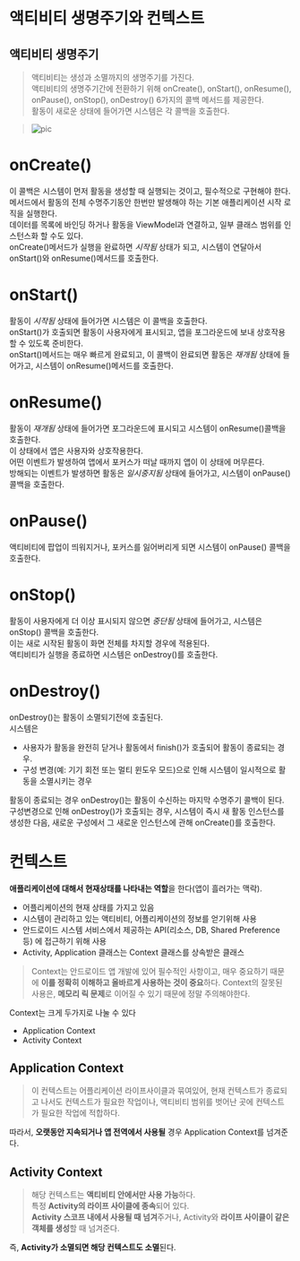 액티비티 생명주기와 컨텍스트
===========================

## 액티비티 생명주기
>액티비티는 생성과 소멸까지의 생명주기를 가진다.   
>액티비티의 생명주기간에 전환하기 위해 onCreate(), onStart(), onResume(), onPause(), onStop(), onDestroy() 6가지의 콜백 메서드를 제공한다.   
>활동이 새로운 상태에 들어가면 시스템은 각 콜백을 호출한다.   

>![pic](https://developer.android.com/guide/components/images/activity_lifecycle.png?hl=ko)





   

# onCreate()

이 콜백은 시스템이 먼저 활동을 생성할 때 실행되는 것이고, 필수적으로 구현해야 한다.   
메서드에서 활동의 전체 수명주기동안 한번만 발생해야 하는 기본 애플리케이션 시작 로직을 실행한다.   
데이터를 목록에 바인딩 하거나 활동을 ViewModel과 연결하고, 일부 클래스 범위를 인스턴스화 할 수도 있다.   
onCreate()메서드가 실행을 완료하면 _시작됨_ 상태가 되고, 시스템이 연달아서 onStart()와 onResume()메서드를 호출한다.

# onStart()
활동이 _시작됨_ 상태에 들어가면 시스템은 이 콜백을 호출한다.   
onStart()가 호출되면 활동이 사용자에게 표시되고, 앱을 포그라운드에 보내 상호작용 할 수 있도록 준비한다.   
onStart()메서드는 매우 빠르게 완료되고, 이 콜백이 완료되면 활동은 _재개됨_ 상태에 들어가고, 시스템이 onResume()메서드를 호출한다.   

# onResume()
활동이 _재개됨_ 상태에 들어가면 포그라운드에 표시되고 시스템이 onResume()콜백을 호출한다.   
이 상태에서 앱은 사용자와 상호작용한다.   
어떤 이벤트가 발생하여 앱에서 포커스가 떠날 때까지 앱이 이 상태에 머무른다.   
방해되는 이벤트가 발생하면 활동은 _일시중지됨_ 상태에 들어가고, 시스템이 onPause() 콜백을 호출한다.

# onPause()
액티비티에 팝업이 띄워지거나, 포커스를 잃어버리게 되면 시스템이 onPause() 콜백을 호출한다.

# onStop()
활동이 사용자에게 더 이상 표시되지 않으면 _중단됨_ 상태에 들어가고, 시스템은 onStop() 콜백을 호출한다.   
이는 새로 시작된 활동이 화면 전체를 차지할 경우에 적용된다.   
액티비티가 실행을 종료하면 시스템은 onDestroy()를 호출한다.   

# onDestroy()
onDestroy()는 활동이 소멸되기전에 호출된다.   
시스템은
- 사용자가 활동을 완전히 닫거나 활동에서 finish()가 호출되어 활동이 종료되는 경우.
- 구성 변경(예: 기기 회전 또는 멀티 윈도우 모드)으로 인해 시스템이 일시적으로 활동을 소멸시키는 경우

활동이 종료되는 경우 onDestroy()는 활동이 수신하는 마지막 수명주기 콜백이 된다.
구성변경으로 인해 onDestroy()가 호출되는 경우, 시스템이 즉시 새 활동 인스턴스를 생성한 다음, 새로운 구성에서 그 새로운 인스턴스에 관해 onCreate()를 호출한다.

# 컨텍스트
**애플리케이션에 대해서 현재상태를 나타내는 역할**을 한다(앱이 흘러가는 맥락).   

- 어플리케이션의 현재 상태를 가지고 있음
- 시스템이 관리하고 있는 액티비티, 어플리케이션의 정보를 얻기위해 사용
- 안드로이드 시스템 서비스에서 제공하는 API(리소스, DB, Shared Preference 등) 에 접근하기 위해 사용
- Activity, Application 클래스는 Context 클래스를 상속받은 클래스

>Context는 안드로이드 앱 개발에 있어 필수적인 사항이고, 매우 중요하기 때문에 **이를 정확히 이해하고 올바르게 사용하는 것이 중요**하다. Context의 잘못된 사용은, **메모리 릭 문제**로 이어질 수 있기 때문에 정말 주의해야한다.

Context는 크게 두가지로 나눌 수 있다
- Application Context
- Activity Context   

## **Application Context**
>이 컨텍스트는 어플리케이션 라이프사이클과 묶여있어, 현재 컨텍스트가 종료되고 나서도 컨텍스트가 필요한 작업이나, 액티비티 범위를 벗어난 곳에 컨텍스트가 필요한 작업에 적합하다. 

따라서, **오랫동안 지속되거나 앱 전역에서 사용될** 경우 Application Context를 넘겨준다.

## **Activity Context**
>해당 컨텍스트는 **액티비티 안에서만 사용 가능**하다.   
>특정 **Activity의 라이프 사이클에 종속**되어 있다.   
>**Activity 스코프 내에서 사용될 때 넘겨**주거나, Activity와 **라이프 사이클이 같은 객체를 생성**할 때 넘겨준다.

즉, **Activity가 소멸되면 해당 컨텍스트도 소멸**된다.